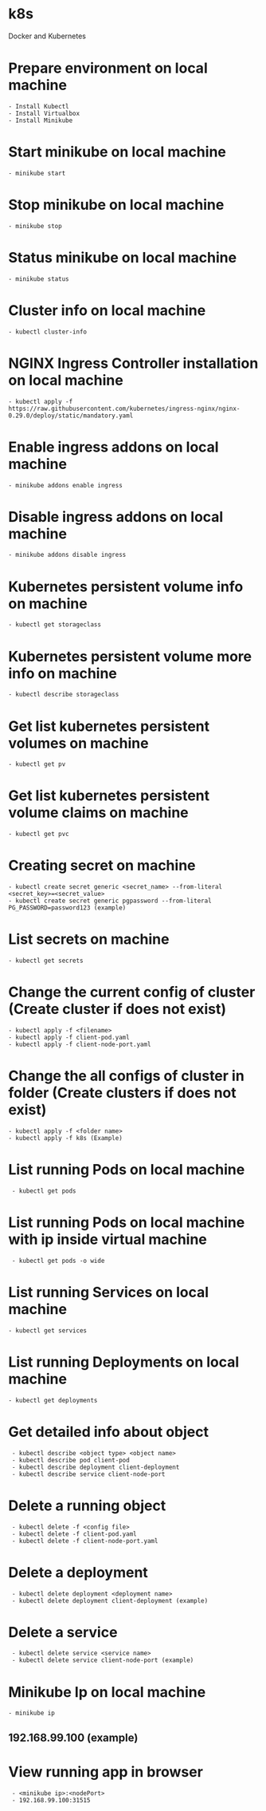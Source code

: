# k8s
Docker and Kubernetes
# Prepare environment on local machine
    - Install Kubectl
    - Install Virtualbox
    - Install Minikube
# Start minikube on local machine
    - minikube start
# Stop minikube on local machine
    - minikube stop
# Status minikube on local machine
    - minikube status
# Cluster info on local machine
    - kubectl cluster-info
# NGINX Ingress Controller installation on local machine
    - kubectl apply -f https://raw.githubusercontent.com/kubernetes/ingress-nginx/nginx-0.29.0/deploy/static/mandatory.yaml
# Enable ingress addons on local machine
    - minikube addons enable ingress
# Disable ingress addons on local machine
    - minikube addons disable ingress
# Kubernetes persistent volume info on machine
    - kubectl get storageclass
# Kubernetes persistent volume more info on machine
    - kubectl describe storageclass
# Get list kubernetes persistent volumes on machine
    - kubectl get pv
# Get list kubernetes persistent volume claims on machine
    - kubectl get pvc
# Creating secret on machine
    - kubectl create secret generic <secret_name> --from-literal <secret_key>=<secret_value>
    - kubectl create secret generic pgpassword --from-literal PG_PASSWORD=password123 (example)
# List secrets on machine
    - kubectl get secrets
# Change the current config of cluster (Create cluster if does not exist)
    - kubectl apply -f <filename>
    - kubectl apply -f client-pod.yaml
    - kubectl apply -f client-node-port.yaml
# Change the all configs of cluster in folder (Create clusters if does not exist)
    - kubectl apply -f <folder name>
    - kubectl apply -f k8s (Example)
# List running Pods on local machine
     - kubectl get pods
# List running Pods on local machine with ip inside virtual machine
     - kubectl get pods -o wide
# List running Services on local machine
    - kubectl get services
# List running Deployments on local machine
    - kubectl get deployments
# Get detailed info about object
     - kubectl describe <object type> <object name>
     - kubectl describe pod client-pod
     - kubectl describe deployment client-deployment
     - kubectl describe service client-node-port
# Delete a running object
     - kubectl delete -f <config file>
     - kubectl delete -f client-pod.yaml
     - kubectl delete -f client-node-port.yaml
# Delete a deployment
     - kubectl delete deployment <deployment name>
     - kubectl delete deployment client-deployment (example)
# Delete a service
     - kubectl delete service <service name>
     - kubectl delete service client-node-port (example)
# Minikube Ip on local machine
    - minikube ip
## 192.168.99.100 (example)
# View running app in browser
     - <minikube ip>:<nodePort>
     - 192.168.99.100:31515
